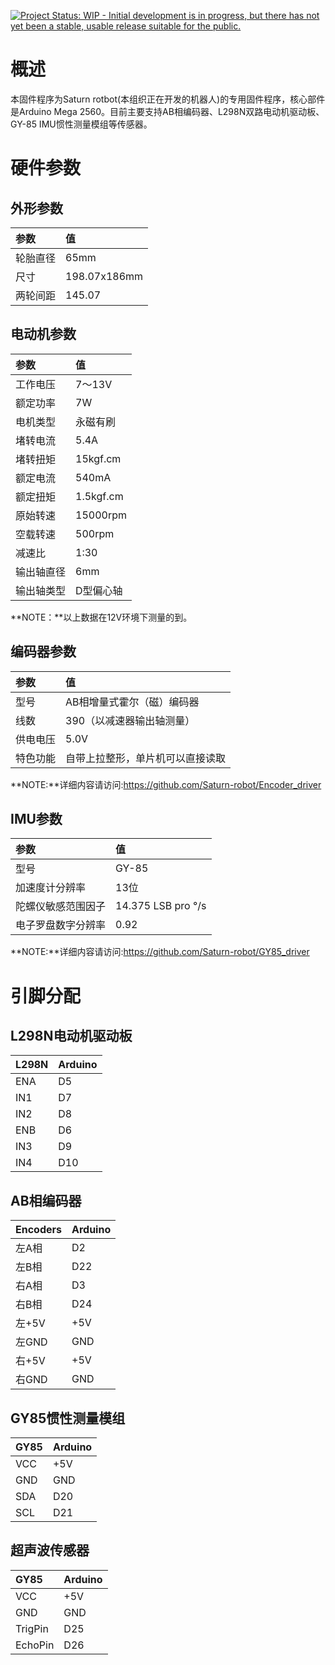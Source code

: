 [![Project Status: WIP - Initial development is in progress, but there has not yet been a stable, usable release suitable for the public.](http://www.repostatus.org/badges/latest/wip.svg)](http://www.repostatus.org/#wip)

# 概述

本固件程序为Saturn rotbot(本组织正在开发的机器人)的专用固件程序，核心部件是Arduino Mega 2560。目前主要支持AB相编码器、L298N双路电动机驱动板、GY-85 IMU惯性测量模组等传感器。

# 硬件参数

## 外形参数

| 参数 | 值 |
| :------------- | :------------- |
| 轮胎直径       | 65mm      |
| 尺寸 | 198.07x186mm |
| 两轮间距 | 145.07 |

## 电动机参数

| 参数     | 值  |
| :------------- | :------------- |
| 工作电压  | 7～13V  |
|额定功率 | 7W|
|电机类型 | 永磁有刷|
|堵转电流|5.4A|
|堵转扭矩|15kgf.cm|
|额定电流|540mA|
|额定扭矩|1.5kgf.cm|
|原始转速|15000rpm|
|空载转速|500rpm|
|减速比|1:30|
|输出轴直径|6mm|
|输出轴类型|D型偏心轴|

**NOTE：**以上数据在12V环境下测量的到。

## 编码器参数

|参数|值|
|:-------|:-----|
|型号|AB相增量式霍尔（磁）编码器|
|线数|390（以减速器输出轴测量）|
|供电电压|5.0V|
|特色功能|自带上拉整形，单片机可以直接读取|

**NOTE:**详细内容请访问:<https://github.com/Saturn-robot/Encoder_driver>

## IMU参数

|参数|值|
|:-------|:-----|
|型号|GY-85|
|加速度计分辨率|13位|
|陀螺仪敏感范围因子|14.375 LSB pro °/s|
|电子罗盘数字分辨率|0.92|

**NOTE:**详细内容请访问:<https://github.com/Saturn-robot/GY85_driver>

# 引脚分配

## L298N电动机驱动板


| L298N     | Arduino  |
| :------------- | :------------- |
| ENA | D5 |
| IN1 | D7 |
| IN2 | D8 |
| ENB | D6 |
| IN3 | D9 |
| IN4 | D10 |

## AB相编码器

| Encoders | Arduino  |
| :------------- | :------------- |
| 左A相 | D2 |
| 左B相 | D22 |
| 右A相 | D3 |
| 右B相 | D24 |
| 左+5V  | +5V |
| 左GND | GND |
| 右+5V  | +5V |
| 右GND | GND |

## GY85惯性测量模组

| GY85 | Arduino  |
| :------------- | :------------- |
| VCC | +5V |
| GND | GND |
| SDA | D20 |
| SCL | D21 |

## 超声波传感器

| GY85 | Arduino  |
| :------------- | :------------- |
| VCC | +5V |
| GND | GND |
| TrigPin | D25 |
| EchoPin | D26 |

